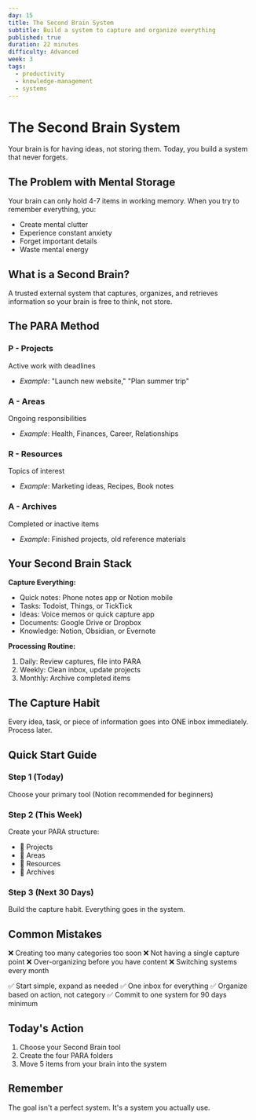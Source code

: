 ```yaml
---
day: 15
title: The Second Brain System
subtitle: Build a system to capture and organize everything
published: true
duration: 22 minutes
difficulty: Advanced
week: 3
tags:
  - productivity
  - knowledge-management
  - systems
---
```


# The Second Brain System

Your brain is for having ideas, not storing them. Today, you build a system that never forgets.

## The Problem with Mental Storage

Your brain can only hold 4-7 items in working memory. When you try to remember everything, you:
- Create mental clutter
- Experience constant anxiety
- Forget important details
- Waste mental energy

## What is a Second Brain?

A trusted external system that captures, organizes, and retrieves information so your brain is free to think, not store.

## The PARA Method

### P - Projects
Active work with deadlines
- *Example*: "Launch new website," "Plan summer trip"

### A - Areas
Ongoing responsibilities
- *Example*: Health, Finances, Career, Relationships

### R - Resources
Topics of interest
- *Example*: Marketing ideas, Recipes, Book notes

### A - Archives
Completed or inactive items
- *Example*: Finished projects, old reference materials

## Your Second Brain Stack

**Capture Everything:**
- Quick notes: Phone notes app or Notion mobile
- Tasks: Todoist, Things, or TickTick
- Ideas: Voice memos or quick capture app
- Documents: Google Drive or Dropbox
- Knowledge: Notion, Obsidian, or Evernote

**Processing Routine:**
1. Daily: Review captures, file into PARA
2. Weekly: Clean inbox, update projects
3. Monthly: Archive completed items

## The Capture Habit

Every idea, task, or piece of information goes into ONE inbox immediately. Process later.

## Quick Start Guide

### Step 1 (Today)
Choose your primary tool (Notion recommended for beginners)

### Step 2 (This Week)
Create your PARA structure:
- 📁 Projects
- 📁 Areas
- 📁 Resources
- 📁 Archives

### Step 3 (Next 30 Days)
Build the capture habit. Everything goes in the system.

## Common Mistakes

❌ Creating too many categories too soon
❌ Not having a single capture point
❌ Over-organizing before you have content
❌ Switching systems every month

✅ Start simple, expand as needed
✅ One inbox for everything
✅ Organize based on action, not category
✅ Commit to one system for 90 days minimum

## Today's Action

1. Choose your Second Brain tool
2. Create the four PARA folders
3. Move 5 items from your brain into the system

## Remember

The goal isn't a perfect system. It's a system you actually use.
